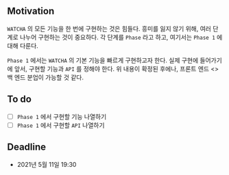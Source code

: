## Motivation

`WATCHA` 의 모든 기능을 한 번에 구현하는 것은 힘들다.
흥미를 잃지 않기 위해, 여러 단계로 나누어 구현하는 것이 중요하다.
각 단계를 `Phase` 라고 하고, 여기서는 `Phase 1` 에 대해 다룬다.

`Phase 1` 에서는 `WATCHA` 의 기본 기능을 빠르게 구현하고자 한다.
실제 구현에 들어가기에 앞서, 구현할 기능과 `API` 를 정해야 한다.
위 내용이 확정된 후에나, 프론트 엔드 <> 백 엔드 분업이 가능할 것 같다.

## To do
- [ ] `Phase 1` 에서 구현할 기능 나열하기
- [ ] `Phase 1` 에서 구현할 `API` 나열하기

## Deadline
- 2021년 5월 11일 19:30
